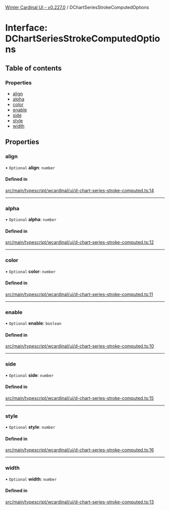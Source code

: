 [Winter Cardinal UI - v0.227.0](../index.md) / DChartSeriesStrokeComputedOptions

# Interface: DChartSeriesStrokeComputedOptions

## Table of contents

### Properties

- [align](DChartSeriesStrokeComputedOptions.md#align)
- [alpha](DChartSeriesStrokeComputedOptions.md#alpha)
- [color](DChartSeriesStrokeComputedOptions.md#color)
- [enable](DChartSeriesStrokeComputedOptions.md#enable)
- [side](DChartSeriesStrokeComputedOptions.md#side)
- [style](DChartSeriesStrokeComputedOptions.md#style)
- [width](DChartSeriesStrokeComputedOptions.md#width)

## Properties

### align

• `Optional` **align**: `number`

#### Defined in

[src/main/typescript/wcardinal/ui/d-chart-series-stroke-computed.ts:14](https://github.com/winter-cardinal/winter-cardinal-ui/blob/v0.227.0/src/main/typescript/wcardinal/ui/d-chart-series-stroke-computed.ts#L14)

___

### alpha

• `Optional` **alpha**: `number`

#### Defined in

[src/main/typescript/wcardinal/ui/d-chart-series-stroke-computed.ts:12](https://github.com/winter-cardinal/winter-cardinal-ui/blob/v0.227.0/src/main/typescript/wcardinal/ui/d-chart-series-stroke-computed.ts#L12)

___

### color

• `Optional` **color**: `number`

#### Defined in

[src/main/typescript/wcardinal/ui/d-chart-series-stroke-computed.ts:11](https://github.com/winter-cardinal/winter-cardinal-ui/blob/v0.227.0/src/main/typescript/wcardinal/ui/d-chart-series-stroke-computed.ts#L11)

___

### enable

• `Optional` **enable**: `boolean`

#### Defined in

[src/main/typescript/wcardinal/ui/d-chart-series-stroke-computed.ts:10](https://github.com/winter-cardinal/winter-cardinal-ui/blob/v0.227.0/src/main/typescript/wcardinal/ui/d-chart-series-stroke-computed.ts#L10)

___

### side

• `Optional` **side**: `number`

#### Defined in

[src/main/typescript/wcardinal/ui/d-chart-series-stroke-computed.ts:15](https://github.com/winter-cardinal/winter-cardinal-ui/blob/v0.227.0/src/main/typescript/wcardinal/ui/d-chart-series-stroke-computed.ts#L15)

___

### style

• `Optional` **style**: `number`

#### Defined in

[src/main/typescript/wcardinal/ui/d-chart-series-stroke-computed.ts:16](https://github.com/winter-cardinal/winter-cardinal-ui/blob/v0.227.0/src/main/typescript/wcardinal/ui/d-chart-series-stroke-computed.ts#L16)

___

### width

• `Optional` **width**: `number`

#### Defined in

[src/main/typescript/wcardinal/ui/d-chart-series-stroke-computed.ts:13](https://github.com/winter-cardinal/winter-cardinal-ui/blob/v0.227.0/src/main/typescript/wcardinal/ui/d-chart-series-stroke-computed.ts#L13)
